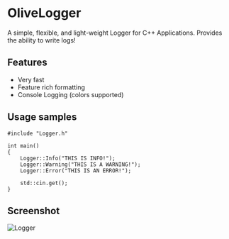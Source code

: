# OliveLogger
A simple, flexible, and light-weight Logger for C++ Applications. Provides the ability to write logs!


## Features
- Very fast
- Feature rich formatting
- Console Logging (colors supported)

## Usage samples
```
#include "Logger.h"

int main()
{
	Logger::Info("THIS IS INFO!");
	Logger::Warning("THIS IS A WARNING!");
	Logger::Error("THIS IS AN ERROR!");
	
	std::cin.get();
}

```

## Screenshot 
![Logger](https://user-images.githubusercontent.com/56490771/213932088-5871ace4-5573-48c6-9693-8fa432b443ce.PNG)
